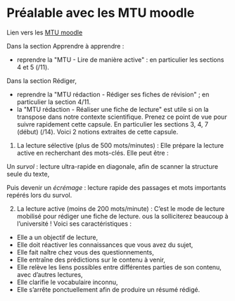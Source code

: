 # Préalable avec les MTU moodle

Lien vers les [MTU moodle](https://cours.univ-perp.fr/course/search.php?areaids=core_course-course&q=MTU+-+Méthodologies+du+Travail+Universitaire) 

Dans la section Apprendre à apprendre :

- reprendre la "MTU - Lire de manière active" : en particulier les sections 4 et 5 (/11).
 
Dans la section Rédiger, 

- reprendre la "MTU rédaction - Rédiger ses fiches de révision" ; en particulier la section 4/11.
- la "MTU rédaction - Réaliser une fiche de lecture" est utile si on la transpose dans notre contexte scientifique. Prenez ce point de vue pour suivre
rapidement cette capsule. En particulier les sections 3, 4, 7 (début) (/14).
Voici 2 notions extraites de cette capsule. 

1. La lecture sélective (plus de 500 mots/minutes) :
Elle prépare la lecture active en recherchant des mots-clés. Elle peut être :

Un _survol_ : lecture ultra-rapide en diagonale, afin de scanner la structure seule du texte,

Puis devenir un _écrémage_ : lecture rapide des passages et mots importants repérés lors du survol.

2. La lecture active (moins de 200 mots/minute) :
C’est le mode de lecture mobilisé pour rédiger une fiche de lecture. 
ous la solliciterez beaucoup à l’université !
Voici ses caractéristiques :

- Elle a un objectif de lecture,
- Elle doit réactiver les connaissances que vous avez du sujet,
- Elle fait naître chez vous des questionnements,
- Elle entraîne des prédictions sur le contenu à venir,
- Elle relève les liens possibles entre différentes parties de son contenu, avec d’autres lectures,
- Elle clarifie le vocabulaire inconnu,
- Elle s’arrête ponctuellement afin de produire un résumé rédigé.